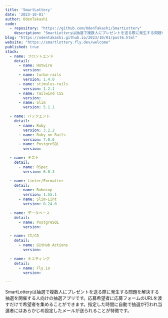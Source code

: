 ```yaml
---
title: 'SmartLottery'
date: '2023-10-01'
author: OdenTakashi
code: 
  - repository: "https://github.com/OdenTakashi/SmartLottery"
    description: "SmartLotteryは抽選で複数人にプレゼントを送る際に発生する問題を解決する抽選を開催する人向けの抽選アプリです。"
blog: "https://odentakashi.github.io/2023/10/01/post6.html"
website: "https://smartlottery.fly.dev/welcome"
published: true
stack:
  - name: フロントエンド
    detail:
      - name: Hotwire
        version: 
      - name: turbo-rails
        version: 1.4.0
      - name: stimulus-rails
        version: 1.2.1
      - name: Tailwind CSS
        version: 
      - name: Slim
        version: 5.1.1

  - name: バックエンド
    detail: 
      - name: Ruby
        version: 3.2.2
      - name: Ruby on Rails
        version: 7.0.6
      - name: PostgreSQL
        version: 

  - name: テスト
    detail:
      - name: RSpec
        version: 6.0.3

  - name: Linter/Formatter
    detail:
      - name: Rubocop
        version: 1.55.1
      - name: Slim-Lint
        version: 0.24.0

  - name: データベース
    detail: 
      - name: PostgreSQL
        version: 

  - name: CI/CD
    detail:
      - name: GitHub Actions
        version: 

  - name: ホスティング
    detail:
      - name: Fly.io
        version: 

---
```


SmartLotteryは抽選で複数人にプレゼントを送る際に発生する問題を解決する抽選を開催する人向けの抽選アプリです。応募希望者に応募フォームのURLを渡すだけで希望者を集めることができます。指定した時間に自動で抽選が行われ当選者にはあらかじめ設定したメールが送られることが特徴です。
